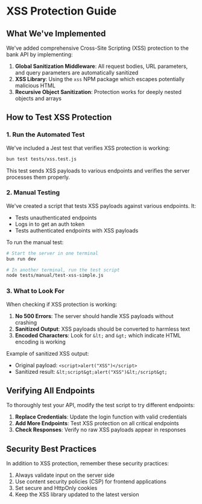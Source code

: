 # XSS Protection Guide

## What We've Implemented

We've added comprehensive Cross-Site Scripting (XSS) protection to the bank API by implementing:

1. **Global Sanitization Middleware**: All request bodies, URL parameters, and query parameters are automatically sanitized
2. **XSS Library**: Using the `xss` NPM package which escapes potentially malicious HTML
3. **Recursive Object Sanitization**: Protection works for deeply nested objects and arrays

## How to Test XSS Protection

### 1. Run the Automated Test

We've included a Jest test that verifies XSS protection is working:

```bash
bun test tests/xss.test.js
```

This test sends XSS payloads to various endpoints and verifies the server processes them properly.

### 2. Manual Testing

We've created a script that tests XSS payloads against various endpoints. It:
- Tests unauthenticated endpoints
- Logs in to get an auth token
- Tests authenticated endpoints with XSS payloads

To run the manual test:

```bash
# Start the server in one terminal
bun run dev

# In another terminal, run the test script
node tests/manual/test-xss-simple.js
```

### 3. What to Look For

When checking if XSS protection is working:

1. **No 500 Errors**: The server should handle XSS payloads without crashing
2. **Sanitized Output**: XSS payloads should be converted to harmless text
3. **Encoded Characters**: Look for `&lt;` and `&gt;` which indicate HTML encoding is working

Example of sanitized XSS output:
- Original payload: `<script>alert("XSS")</script>`
- Sanitized result: `&lt;script&gt;alert("XSS")&lt;/script&gt;`

## Verifying All Endpoints

To thoroughly test your API, modify the test script to try different endpoints:

1. **Replace Credentials**: Update the login function with valid credentials
2. **Add More Endpoints**: Test XSS protection on all critical endpoints
3. **Check Responses**: Verify no raw XSS payloads appear in responses

## Security Best Practices

In addition to XSS protection, remember these security practices:

1. Always validate input on the server side
2. Use content security policies (CSP) for frontend applications
3. Set secure and HttpOnly cookies
4. Keep the XSS library updated to the latest version
